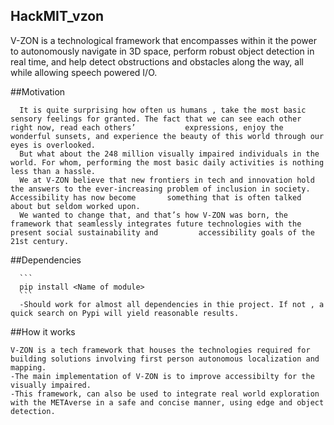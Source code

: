 ## HackMIT_vzon

   V-ZON is a technological framework that encompasses within it the power to autonomously navigate in 3D space, perform robust object detection in real time, and help      detect obstructions and obstacles along the way, all while allowing speech powered I/O.



  ##Motivation
      
      It is quite surprising how often us humans , take the most basic sensory feelings for granted. The fact that we can see each other right now, read each others’           expressions, enjoy the wonderful sunsets, and experience the beauty of this world through our eyes is overlooked.
      But what about the 248 million visually impaired individuals in the world. For whom, performing the most basic daily activities is nothing less than a hassle. 
      We at V-ZON believe that new frontiers in tech and innovation hold the answers to the ever-increasing problem of inclusion in society. Accessibility has now become       something that is often talked about but seldom worked upon. 
      We wanted to change that, and that’s how V-ZON was born, the framework that seamlessly integrates future technologies with the present social sustainability and         accessibility goals of the 21st century.
      
  ##Dependencies
      
      ```
      pip install <Name of module>
      ```
      -Should work for almost all dependencies in thie project. If not , a quick search on Pypi will yield reasonable results.
      
  ##How it works
    
    V-ZON is a tech framework that houses the technologies required for building solutions involving first person autonomous localization and mapping.
    -The main implementation of V-ZON is to improve accessibilty for the visually impaired.
    -This framework, can also be used to integrate real world exploration with the METAverse in a safe and concise manner, using edge and object detection. 
      
